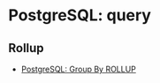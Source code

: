 # PostgreSQL: query

## Rollup

- [PostgreSQL: Group By ROLLUP](https://www.tutorialsteacher.com/postgresql/rollup)